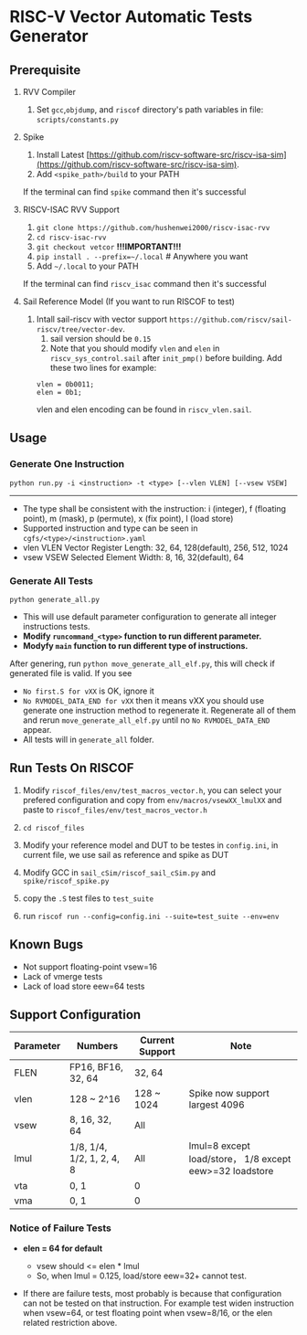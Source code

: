 # RISC-V Vector Automatic Tests Generator

## Prerequisite

1. RVV Compiler
   1. Set `gcc`,`objdump`, and `riscof` directory's path variables in file: `scripts/constants.py`

2. Spike
   1. Install Latest [https://github.com/riscv-software-src/riscv-isa-sim](https://github.com/riscv-software-src/riscv-isa-sim).
   2. Add `<spike_path>/build` to your PATH
   
   If the terminal can find `spike` command then it's successful

3. RISCV-ISAC RVV Support
   1. `git clone https://github.com/hushenwei2000/riscv-isac-rvv`
   2. `cd riscv-isac-rvv`
   3. `git checkout vetcor`  **!!!IMPORTANT!!!**
   4. `pip install . --prefix=~/.local`  # Anywhere you want  
   5. Add `~/.local` to your PATH   
   
   If the terminal can find `riscv_isac` command then it's successful

4. Sail Reference Model (If you want to run RISCOF to test)
   1. Intall sail-riscv with vector support `https://github.com/riscv/sail-riscv/tree/vector-dev`.
      1. sail version should be `0.15`
      1. Note that you should modify `vlen` and `elen` in `riscv_sys_control.sail` after `init_pmp()` before building. Add these two lines for example:
      ```
      vlen = 0b0011;
      elen = 0b1;
      ```
         vlen and elen encoding can be found in `riscv_vlen.sail`.


## Usage

### Generate One Instruction

```
python run.py -i <instruction> -t <type> [--vlen VLEN] [--vsew VSEW]
```
****
- The type shall be consistent with the instruction: i (integer), f (floating point), m (mask), p (permute), x (fix point), l (load store)
- Supported instruction and type can be seen in `cgfs/<type>/<instruction>.yaml`
- vlen VLEN       Vector Register Length: 32, 64, 128(default), 256, 512, 1024
- vsew VSEW       Selected Element Width: 8, 16, 32(default), 64

### Generate All Tests

```
python generate_all.py
```

- This will use default parameter configuration to generate all integer instructions tests.
- **Modify `runcommand_<type>` function to run different parameter.**
- **Modyfy `main` function to run different type of instructions.**

After genering, run `python move_generate_all_elf.py`, this will check if generated file is valid. If you see 
   - `No first.S for vXX` is OK, ignore it
   - `No RVMODEL_DATA_END for vXX` then it means vXX you should use generate one instruction method to regenerate it. Regenerate all of them and rerun `move_generate_all_elf.py` until no `No RVMODEL_DATA_END` appear.
   - All tests will in `generate_all` folder.


## Run Tests On RISCOF

1. Modify `riscof_files/env/test_macros_vector.h`, you can select your prefered configuration and copy from `env/macros/vsewXX_lmulXX` and paste to `riscof_files/env/test_macros_vector.h`

2. `cd riscof_files`

3. Modify your reference model and DUT to be testes in `config.ini`, in current file, we use sail as reference and spike as DUT

4. Modify GCC in `sail_cSim/riscof_sail_cSim.py` and `spike/riscof_spike.py`

5. copy the `.S` test files to `test_suite`

6. run `riscof run --config=config.ini --suite=test_suite --env=env`

## Known Bugs
- Not support floating-point vsew=16
- Lack of vmerge tests
- Lack of load store eew=64 tests

## Support Configuration

| Parameter | Numbers                   | Current Support | Note                           |
| --------- | ------------------------- | --------------- | ------------------------------ |
| FLEN      | FP16, BF16, 32, 64        | 32, 64          |                                |
| vlen      | 128 ~ 2^16                | 128 ~ 1024      | Spike now support largest 4096 |
| vsew      | 8, 16, 32, 64             | All             |                                |
| lmul      | 1/8, 1/4, 1/2, 1, 2, 4, 8 | All             | lmul=8 except load/store， 1/8 except eew>=32 loadstore       |
| vta       | 0, 1                      | 0               |                                |
| vma       | 0, 1                      | 0               |                                |

### Notice of Failure Tests

- **elen = 64 for default**
  - vsew should <= elen * lmul
  - So, when lmul = 0.125, load/store eew=32+ cannot test. 

- If there are failure tests, most probably is because that configuration can not be tested on that instruction. For example test widen instruction when vsew=64, or test floating point when vsew=8/16, or the elen related restriction above.

